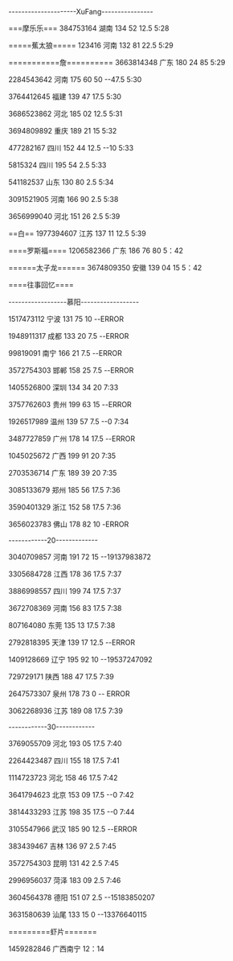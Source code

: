 ---------------------XuFang----------------

===摩乐乐===
384753164 湖南 134 52 12.5
5:28

=====蕉太狼=====
123416 河南 132 81 22.5
5:29

===========詹==========
3663814348 广东 180 24 85
5:29

2284543642 河南 175 60 50  --47.5
5:30

3764412645 福建 139 47 17.5
5:30

3686523862 河北 185 02 12.5
5:31

3694809892 重庆 189 21 15
5:32

477282167 四川 152 44 12.5  --10
5:33

5815324 四川 195 54 2.5
5:33

541182537 山东 130 80 2.5
5:34

3091521905 河南 166 90 2.5
5:38

3656999040 河北 151 26 2.5
5:39

==白==
1977394607 江苏 137 11 12.5
5:39

====罗斯福====
1206582366 广东 186 76 80
5：42

======太子龙======
3674809350 安徽 139 04 15
5：42

====往事回忆====

------------------慕阳------------------

1517473112 宁波 131 75 10  --ERROR

1948911317 成都 133 20 7.5  --ERROR

99819091 南宁 166 21 7.5  --ERROR

3572754303 邯郸 158 25 7.5  --ERROR

1405526800 深圳 134 34 20
7:33

3757762603 贵州 199 63 15  --ERROR

1926517989 温州 139 57 7.5  --0
7:34

3487727859 广州 178 14 17.5  --ERROR

1045025672 广西 199 91 20
7:35

2703536714 广东 189 39 20
7:35

3085133679 郑州 185 56 17.5
7:36

3590401329 浙江 152 58 17.5
7:36

3656023783 佛山 178 82 10  -ERROR

------------20-------------

3040709857 河南 191 72 15  --19137983872

3305684728 江西 178 36 17.5
7:37

3886998557 四川 199 74 17.5
7:37

3672708369 河南 156 83 17.5
7:38

807164080 东莞 135 13 17.5
7:38

2792818395 天津 139 17 12.5  --ERROR

1409128669 辽宁 195 92 10  --19537247092

729729171 陕西 188 47 17.5
7:39

2647573307 泉州 178 73 0  --	ERROR

3062268936 江苏 189 08 17.5
7:39

------------30------------

3769055709 河北 193 05 17.5
7:40

2264423487 四川 155 18 17.5
7:41

1114723723 河北 158 46 17.5
7:42

3641794623 北京 153 09 17.5  --0
7:42

3814433293 江苏 198 35 17.5  --0
7:44

3105547966 武汉 185 90 12.5  --ERROR

383439467 吉林 136 97 2.5
7:45

3572754303 昆明 131 42 2.5
7:45

2996956037 菏泽 183 09 2.5
7:46

3604564378 德阳 151 07 2.5  --15183850207

3631580639 汕尾 133 15 0  --13376640115

=========虾片=======

1459282846 广西南宁
12：14